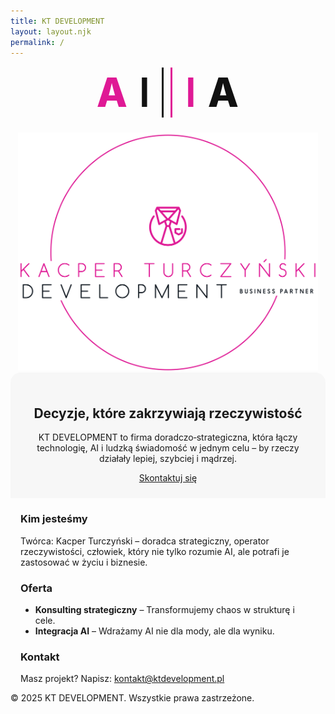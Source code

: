 ```yaml
---
title: KT DEVELOPMENT
layout: layout.njk
permalink: /
---
```


<!-- Styl lokalny tylko dla TEJ strony:
     • układ jak w referencji (AI||IA po lewej, duże logo po prawej, „kartonik” z hasłem)
     • hamburger tylko na mobile (≤768px), bez ruszania innych podstron -->
<style>
  :root{ --pink:#DF1995; --ink:#111; --page-max:1200px; --gutter:32px; }
  .hero-logos, .hero, section{ max-width: var(--page-max); margin-left:auto; margin-right:auto; }

  /* ===== AI||IA — litery + dwie pionowe kreski ===== */
  .ai-lockup{ display:inline-grid; grid-auto-flow:column; align-items:center; gap: clamp(14px, 1.8vw, 26px); }
  .ai-lockup .ch{ line-height:1; letter-spacing:.02em; }
  .ai-lockup .ch.a{ font-weight:800; }
  .ai-lockup .ch.i{ font-weight:600; }
  .ai-lockup .bar{ width:3px; display:block; }
  .ai-lockup .bar.ink{ background: var(--ink); }
  .ai-lockup .bar.pink{ background: var(--pink); margin-left:-6px; } /* zbliżenie kresek */
  .ai-lockup .pink{ color: var(--pink); }
  .ai-lockup .ink{ color: var(--ink); }

  /* ===== Desktop (jak na zrzucie) ===== */
  @media (min-width: 1024px){
    .hero-logos{ display:grid; grid-template-columns: 1fr 1.25fr; align-items:center; gap:40px; margin-top:24px; padding:0 var(--gutter); }
    .ai-lockup .ch{ font-size: clamp(72px, 9vw, 140px); }
    .ai-lockup .bar{ height: clamp(90px, 11vw, 160px); }

    .kt-logo{ display:flex; justify-content:center; align-items:center; }
    .kt-logo img{ width:100%; max-width: 640px; height:auto; display:block; }

    .hero{ margin-top:48px; padding:32px; background:#f5f5f5; border-radius:16px; text-align:center; }
    .hero h2{ margin:0 0 12px; font-size:28px; }
    .hero p{ max-width:760px; margin:0 auto 16px; color:#555; line-height:1.55; }
    .cta-button{ border-radius:12px; padding:12px 22px; font-weight:600; background:var(--pink); color:#fff; text-decoration:none; }

    section{ padding-left:var(--gutter); padding-right:var(--gutter); }
    h3{ color:var(--pink); }
  }

  /* ===== Mobile (bezpieczne skalowanie) ===== */
  @media (max-width: 1023px){
    .hero-logos{ display:flex; flex-direction:column; gap:24px; align-items:center; margin-top:16px; padding:0 16px; }
    .ai-lockup .ch{ font-size: clamp(36px, 12vw, 64px); }
    .ai-lockup .bar{ height: clamp(44px, 14vw, 80px); }
    .kt-logo img{ max-width: clamp(240px, 80vw, 480px); height:auto; }
    .hero{ padding:24px 16px; background:#f7f7f7; border-radius:16px 16px 0 0; text-align:center; }
    section{ padding:0 16px; }
  }

  /* ===== HAMBURGER tylko na mobile (≤768px) ===== */
  @media (min-width: 769px){
    .hamburger, .mobile-drawer, .mobile-drawer-backdrop{ display:none !important; }
  }
  @media (max-width: 768px){
    /* Ukryj poziome menu z headera na telefonach */
    header .nav{ display:none !important; }

    .hamburger{
      position: fixed; left: max(16px, env(safe-area-inset-left)); top: max(16px, env(safe-area-inset-top));
      width:50px; height:50px; display:flex; align-items:center; justify-content:center; flex-direction:column;
      background:var(--pink); color:#fff; border-radius:8px; box-shadow:0 4px 20px rgba(223,25,149,.3); z-index:12090;
      -webkit-tap-highlight-color: transparent; touch-action: manipulation;
    }
    .hamburger span{ display:block; width:20px; height:2px; background:#fff; border-radius:2px; transition:all .3s ease; }
    .hamburger span+span{ margin-top:6px; }

    .mobile-drawer{
      position:fixed; top:0; left:0; height:100dvh; width:80vw; max-width:320px; background:#fff;
      transform:translateX(-100%); transition:transform .25s ease; z-index:12095; padding:20px; box-shadow:2px 0 20px rgba(0,0,0,.12);
      display:block; overflow-y:auto;
    }
    .mobile-drawer header{ display:flex; align-items:center; justify-content:space-between; margin-bottom:6px; }
    .mobile-drawer .close{ font-size:24px; background:none; border:0; padding:8px; cursor:pointer; }
    .mobile-drawer nav{ display:flex; flex-direction:column; gap:14px; }
    .mobile-drawer a{ text-decoration:none; color:#333; font-weight:500; padding:12px 8px; border-bottom:1px solid #eee; }

    .mobile-drawer-backdrop{
      position:fixed; inset:0; background:rgba(0,0,0,.3); backdrop-filter:blur(2px);
      opacity:0; pointer-events:none; transition:opacity .2s ease; z-index:12085; display:block;
    }

    /* Interakcje (checkbox steruje) */
    #menu-toggle:checked + .hamburger span:nth-child(1){ transform:rotate(45deg) translate(6px,6px); }
    #menu-toggle:checked + .hamburger span:nth-child(2){ opacity:0; }
    #menu-toggle:checked + .hamburger span:nth-child(3){ transform:rotate(-45deg) translate(6px,-6px); }
    #menu-toggle:checked ~ .mobile-drawer{ transform:translateX(0); }
    #menu-toggle:checked ~ .mobile-drawer-backdrop{ opacity:1; pointer-events:auto; }
  }
</style>

<!-- === HAMBURGER (MOBILE-ONLY) — ważna kolejność rodzeństwa! === -->
<input type="checkbox" id="menu-toggle" class="menu-toggle" style="position:absolute;left:-9999px;top:-9999px" />
<label for="menu-toggle" class="hamburger" aria-label="Otwórz menu" aria-controls="mobile-drawer" aria-expanded="false">
  <span></span><span></span><span></span>
</label>
<aside id="mobile-drawer" class="mobile-drawer" role="navigation" aria-label="Menu">
  <header>
    <h2>Menu</h2>
    <label for="menu-toggle" class="close" aria-label="Zamknij">×</label>
  </header>
  <nav>
    <a href="#about">O nas</a>
    <a href="#offer">Oferta</a>
    <a href="#projects">Projekty</a>
    <a href="#blog">Blog</a>
    <a href="#contact">Kontakt</a>
  </nav>
</aside>
<label for="menu-toggle" class="mobile-drawer-backdrop" aria-hidden="true"></label>

<!-- ===== HERO / LOGA ===== -->
<section class="hero-logos">
  <div class="ai-lockup" role="img" aria-label="AI | IA">
    <span class="ch a" style="color:var(--pink)">A</span>
    <span class="ch i" style="color:var(--ink)">I</span>
    <span class="bar ink" aria-hidden="true"></span>
    <span class="bar pink" aria-hidden="true"></span>
    <span class="ch i" style="color:var(--pink)">I</span>
    <span class="ch a" style="color:var(--ink)">A</span>
  </div>
  <div class="kt-logo">
    <img src="/base_logo_white_background.png" alt="Kacper Turczyński Development — logo" />
  </div>
</section>

<!-- ===== HERO ===== -->
<section class="hero">
  <h2>Decyzje, które zakrzywiają rzeczywistość</h2>
  <p>KT DEVELOPMENT to firma doradczo‑strategiczna, która łączy technologię, AI i ludzką świadomość w jednym celu – by rzeczy działały lepiej, szybciej i mądrzej.</p>
  <a href="#contact" class="cta-button">Skontaktuj się</a>
</section>

<!-- ===== O NAS ===== -->
<section id="about">
  <h3>Kim jesteśmy</h3>
  <p>Twórca: Kacper Turczyński – doradca strategiczny, operator rzeczywistości, człowiek, który nie tylko rozumie AI, ale potrafi je zastosować w życiu i biznesie.</p>
</section>

<!-- ===== OFERTA ===== -->
<section id="offer">
  <h3>Oferta</h3>
  <ul>
    <li><strong>Konsulting strategiczny</strong> – Transformujemy chaos w strukturę i cele.</li>
    <li><strong>Integracja AI</strong> – Wdrażamy AI nie dla mody, ale dla wyniku.</li>
  </ul>
</section>

<!-- ===== KONTAKT ===== -->
<section id="contact">
  <h3>Kontakt</h3>
  <p>Masz projekt? Napisz: <a href="mailto:kontakt@ktdevelopment.pl">kontakt@ktdevelopment.pl</a></p>
</section>

<footer>
  <p>© 2025 KT DEVELOPMENT. Wszystkie prawa zastrzeżone.</p>
</footer>
